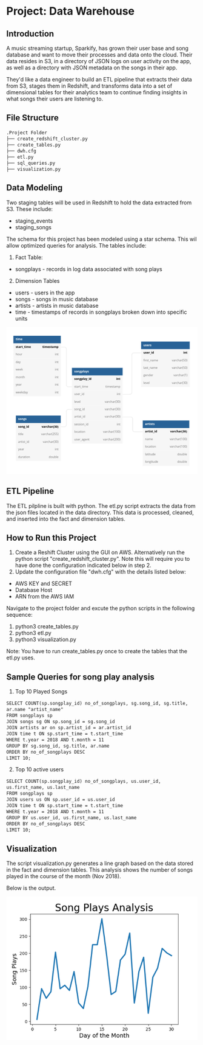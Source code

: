 # Project: Data Warehouse 
## Introduction
A music streaming startup, Sparkify, has grown their user base and song database and want to move their processes and data onto the cloud. Their data resides in S3, in a directory of JSON logs on user activity on the app, as well as a directory with JSON metadata on the songs in their app.

They'd like a data engineer to build an ETL pipeline that extracts their data from S3, stages them in Redshift, and transforms data into a set of dimensional tables for their analytics team to continue finding insights in what songs their users are listening to. 

## File Structure

```
.Project Folder
├── create_redshift_cluster.py
├── create_tables.py
├── dwh.cfg
├── etl.py
├── sql_queries.py
├── visualization.py
```

## Data Modeling
Two staging tables will be used in Redshift to hold the data extracted from S3. These include:
- staging_events
- staging_songs

The schema for this project has been modeled using a star schema. This wil allow optimized queries for analysis. The tables include:
1. Fact Table: 
- songplays - records in log data associated with song plays 
2. Dimension Tables
- users - users in the app
- songs - songs in music database
- artists - artists in music database
- time - timestamps of records in songplays broken down into specific units


![Database Model png](./images/sparkify_database.png)

## ETL Pipeline
The ETL pilpline is built with python. The etl.py script extracts the data from the json files located in the data directory. This data is processed, cleaned, and inserted into the fact and dimension tables. 

## How to Run this Project
1. Create a Reshift Cluster using the GUI on AWS. Alternatively run the python script "create_redshift_cluster.py". Note this will require you to have done the configuration indicated below in step 2.
2. Update the configuration file "dwh.cfg" with the details listed below:
- AWS KEY and SECRET
- Database Host
- ARN from the AWS IAM

Navigate to the project folder and excute the python scripts in the following sequence:
1. python3 create_tables.py
2. python3 etl.py
3. python3 visualization.py

Note: You have to run create_tables.py once to create the tables that the etl.py uses.

## Sample Queries for song play analysis
1. Top 10 Played Songs
```
SELECT COUNT(sp.songplay_id) no_of_songplays, sg.song_id, sg.title, ar.name "artist_name"
FROM songplays sp
JOIN songs sg ON sp.song_id = sg.song_id
JOIN artists ar on sp.artist_id = ar.artist_id
JOIN time t ON sp.start_time = t.start_time
WHERE t.year = 2018 AND t.month = 11
GROUP BY sg.song_id, sg.title, ar.name
ORDER BY no_of_songplays DESC
LIMIT 10;
```

2. Top 10 active users 
```
SELECT COUNT(sp.songplay_id) no_of_songplays, us.user_id, us.first_name, us.last_name
FROM songplays sp
JOIN users us ON sp.user_id = us.user_id
JOIN time t ON sp.start_time = t.start_time
WHERE t.year = 2018 AND t.month = 11
GROUP BY us.user_id, us.first_name, us.last_name
ORDER BY no_of_songplays DESC
LIMIT 10;
```

## Visualization
The script visualization.py generates a line graph based on the data stored in the fact and dimension tables. This analysis shows the number of songs played in the course of the month (Nov 2018). 

Below is the output.

![Song Plays Analysis png](./images/songplays_analysis.png)